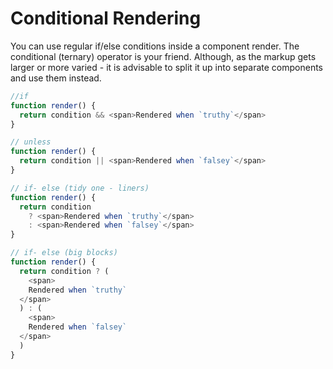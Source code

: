 # Conditional Rendering

You can use regular if/else conditions inside a component render. The conditional (ternary) operator is your friend.
Although, as the markup gets larger or more varied - it is advisable to split it up into separate components and use them instead.

```javascript
//if
function render() {
  return condition && <span>Rendered when `truthy`</span>
}

// unless
function render() {
  return condition || <span>Rendered when `falsey`</span>
}

// if- else (tidy one - liners)
function render() {
  return condition
    ? <span>Rendered when `truthy`</span>
    : <span>Rendered when `falsey`</span>
}

// if- else (big blocks)
function render() {
  return condition ? (
    <span>
    Rendered when `truthy`
  </span>
  ) : (
    <span>
    Rendered when `falsey`
  </span>
  )
}
```
